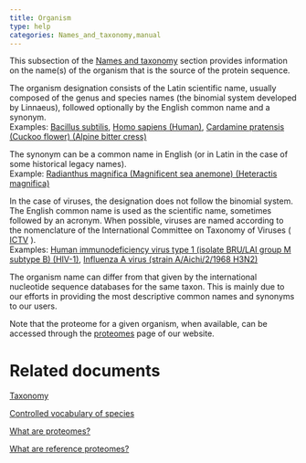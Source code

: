 ```yaml
---
title: Organism
type: help
categories: Names_and_taxonomy,manual
---
```


This subsection of the [Names and taxonomy](https://www.uniprot.org/help/names%5Fand%5Ftaxonomy%5Fsection) section provides information on the name(s) of the organism that is the source of the protein sequence.

The organism designation consists of the Latin scientific name, usually composed of the genus and species names (the binomial system developed by Linnaeus), followed optionally by the English common name and a synonym.  
Examples: [Bacillus subtilis](https://www.uniprot.org/uniprotkb/P08877#names%5Fand%5Ftaxonomy), [Homo sapiens (Human)](https://www.uniprot.org/uniprotkb/P27169#names%5Fand%5Ftaxonomy), [Cardamine pratensis (Cuckoo flower) (Alpine bitter cress)](https://www.uniprot.org/uniprotkb/Q1G6S8#names_and_taxonomy)

The synonym can be a common name in English (or in Latin in the case of some historical legacy names).  
Example: [Radianthus magnifica (Magnificent sea anemone) (Heteractis magnifica)](https://www.uniprot.org/uniprotkb/O16846#names_and_taxonomy)

In the case of viruses, the designation does not follow the binomial system. The English common name is used as the scientific name, sometimes followed by an acronym. When possible, viruses are named according to the nomenclature of the International Committee on Taxonomy of Viruses ( [ICTV](http://www.ictvonline.org/) ).  
Examples: [Human immunodeficiency virus type 1 (isolate BRU/LAI group M subtype B) (HIV-1)](https://www.uniprot.org/uniprotkb/P03367#names%5Fand%5Ftaxonomy), [Influenza A virus (strain A/Aichi/2/1968 H3N2)](https://www.uniprot.org/uniprotP03437#names%5Fand%5Ftaxonomy)

The organism name can differ from that given by the international nucleotide sequence databases for the same taxon. This is mainly due to our efforts in providing the most descriptive common names and synonyms to our users.

Note that the proteome for a given organism, when available, can be accessed through the [proteomes](https://www.uniprot.org/proteome/) page of our website.

# Related documents

[Taxonomy](https://www.uniprot.org/taxonomy)

[Controlled vocabulary of species](https://ftp.uniprot.org/pub/databases/uniprot/current_release/knowledgebase/complete/docs/speclist)

[What are proteomes?](https://www.uniprot.org/help/proteome)

[What are reference proteomes?](https://www.uniprot.org/help/reference%5Fproteome)
